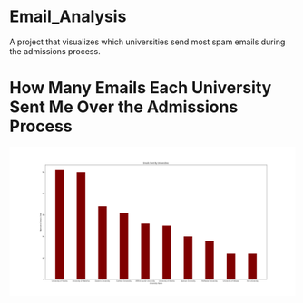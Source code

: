 # Email_Analysis
A project that visualizes which universities send most spam emails during the admissions process.

# How Many Emails Each University Sent Me Over the Admissions Process
![](graphs/Uni%20Spam%20Counter.png)